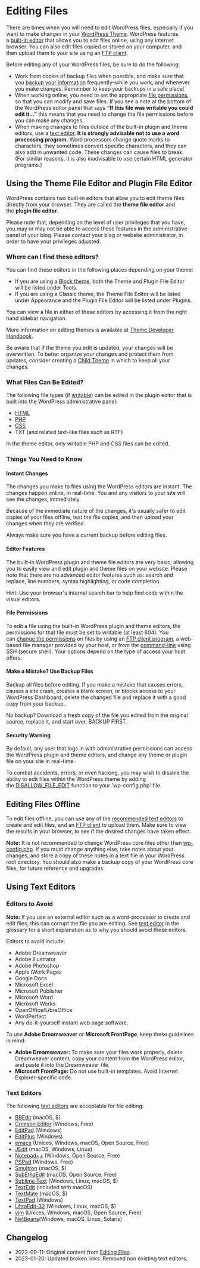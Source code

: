 # Editing Files

There are times when you will need to edit WordPress files, especially if you want to make changes in your [WordPress Theme](https://wordpress.org/documentation/article/worik-with-themes/). WordPress features a [built-in editor](https://developer.wordpress.org/advanced-administration/wordpress/edit-files/#using-the-theme-file-editor-and-plugin-file-editor) that allows you to edit files online, using any internet browser. You can also edit files copied or stored on your computer, and then upload them to your site using an [FTP client](https://developer.wordpress.org/advanced-administration/upgrade/ftp/).

Before editing any of your WordPress files, be sure to do the following:

* Work from copies of backup files when possible, and make sure that you [backup your information](https://developer.wordpress.org/advanced-administration/security/backup/) frequently–while you work, and whenever you make changes. Remember to keep your backups in a safe place!
* When working online, you need to set the appropriate [file permissions](https://developer.wordpress.org/advanced-administration/server/file-permissions/), so that you can modify and save files. If you see a note at the bottom of the WordPress editor panel that says **“If this file was writable you could edit it…”** this means that you need to change the file permissions before you can make any changes.
* When making changes to files outside of the built-in plugin and theme editors, use a [text editor](https://wordpress.org/documentation/article/wordpress-glossary/#text-editor). **It is strongly advisable not to use a word processing program.** Word processors change quote marks to characters, they sometimes convert specific characters, and they can also add in unwanted code. These changes can cause files to break. (For similar reasons, it is also inadvisable to use certain HTML generator programs.)

## Using the Theme File Editor and Plugin File Editor

WordPress contains two built-in editors that allow you to edit theme files directly from your browser. They are called the **theme file editor** and the **plugin file editor**.

Please note that, depending on the level of user privileges that you have, you may or may not be able to access these features in the administrative panel of your blog. Please contact your blog or website administrator, in order to have your privileges adjusted.

### Where can I find these editors?

You can find these editors in the following places depending on your theme:

* If you are using a [Block theme](https://wordpress.org/documentation/article/block-themes/), both the Theme and Plugin File Editor will be listed under Tools.
* If you are using a Classic theme, the Theme File Editor will be listed under Appearance and the Plugin File Editor will be listed under Plugins.

You can view a file in either of these editors by accessing it from the right hand sidebar navigation.

More information on editing themes is available at [Theme Developer Handbook](https://developer.wordpress.org/themes/).

Be aware that if the theme you edit is updated, your changes will be overwritten. To better organize your changes and protect them from updates, consider creating a [Child Theme](https://developer.wordpress.org/themes/advanced-topics/child-themes/) in which to keep all your changes.

### What Files Can Be Edited?

The following file types (if [writable](https://developer.wordpress.org/advanced-administration/server/file-permissions/)) can be edited in the plugin editor that is built into the WordPress administrative panel:

* [HTML](https://wordpress.org/documentation/article/glossary#html)
* [PHP](https://wordpress.org/documentation/article/glossary#php)
* [CSS](https://wordpress.org/documentation/article/glossary#css)
* TXT (and related text-like files such as RTF)

In the theme editor, only writable PHP and CSS files can be edited.

### Things You Need to Know

#### Instant Changes

The changes you make to files using the WordPress editors are instant. The changes happen online, in real-time. You and any visitors to your site will see the changes, immediately.

Because of the immediate nature of the changes, it's usually safer to edit copies of your files offline, test the file copies, and then upload your changes when they are verified.

Always make sure you have a current backup before editing files.

#### Editor Features

The built-in WordPress plugin and theme file editors are very basic, allowing you to easily view and edit plugin and theme files on your website. Please note that there are no advanced editor features such as: search and replace, line numbers, syntax highlighting, or code completion.

Hint: Use your browser's internal search bar to help find code within the visual editors.

#### File Permissions

To edit a file using the built-in WordPress plugin and theme editors, the permissions for that file must be set to writable (at least 604). You can [change the permissions](https://developer.wordpress.org/advanced-administration/server/file-permissions/) on files by using an [FTP client program](https://developer.wordpress.org/advanced-administration/upgrade/ftp/), a web-based file manager provided by your host, or from the [command-line](https://wordpress.org/documentation/article/glossary#shell) using SSH (secure shell). Your options depend on the type of access your host offers.

#### Make a Mistake? Use Backup Files

Backup all files before editing. If you make a mistake that causes errors, causes a site crash, creates a blank screen, or blocks access to your WordPress Dashboard, delete the changed file and replace it with a good copy from your backup.

No backup? Download a fresh copy of the file you edited from the original source, replace it, and start over. BACKUP FIRST.

#### Security Warning

By default, any user that logs in with administrative permissions can access the WordPress plugin and theme editors, and change any theme or plugin file on your site in real-time.

To combat accidents, errors, or even hacking, you may wish to disable the ability to edit files within the WordPress theme by adding the [DISALLOW_FILE_EDIT](https://wordpress.org/documentation/article/editing-wp-config-php/#disable-the-plugin-and-theme-editor) function to your 'wp-config.php' file.

## Editing Files Offline

To edit files offline, you can use any of the [recommended text editors](https://developer.wordpress.org/advanced-administration/wordpress/edit-files/#text-editors) to create and edit files, and an [FTP client](https://developer.wordpress.org/advanced-administration/upgrade/ftp/) to upload them. Make sure to view the results in your browser, to see if the desired changes have taken effect.

**Note:** It is not recommended to change WordPress core files other than [wp-config.php](https://wordpress.org/documentation/article/editing-wp-config-php/). If you must change anything else, take notes about your changes, and store a copy of these notes in a text file in your WordPress root directory. You should also make a backup copy of your WordPress core files, for future reference and upgrades.

## Using Text Editors

### Editors to Avoid

**Note:** If you use an external editor such as a word-processor to create and edit files, this can corrupt the file you are editing. See [text editor](https://wordpress.org/documentation/article/wordpress-glossary/#text-editor) in the glossary for a short explanation as to why you should avoid these editors.

Editors to avoid include:

* Adobe Dreamweaver
* Adobe Illustrator
* Adobe Photoshop
* Apple iWork Pages
* Google Docs
* Microsoft Excel
* Microsoft Publisher
* Microsoft Word
* Microsoft Works
* OpenOffice/LibreOffice
* WordPerfect
* Any do-it-yourself instant web page software.

To use **Adobe Dreamweaver** or **Microsoft FrontPage**, keep these guidelines in mind:

* **Adobe Dreamweaver:** To make sure your files work properly, delete Dreamweaver content, copy your content from the WordPress editor, and paste it into the Dreamweaver file.
* **Microsoft FrontPage:** Do not use built-in templates. Avoid Internet Explorer-specific code.

### Text Editors

The following [text editors](https://wordpress.org/documentation/article/wordpress-glossary/#text-editor) are acceptable for file editing:

* [BBEdit](http://www.barebones.com/products/bbedit/index.html) (macOS, $)
* [Crimson Editor](http://www.crimsoneditor.com/) (Windows, Free)
* [EditPad](https://www.editpadpro.com/) (Windows)
* [EditPlus](https://www.editplus.com/) (Windows)
* [emacs](https://www.gnu.org/software/emacs/emacs.html) (Unices, Windows, macOS, Open Source, Free)
* [JEdit](http://jedit.org/) (macOS, Windows, Linux)
* [Notepad++](https://notepad-plus-plus.org/) (Windows, Open Source, Free)
* [PSPad](http://www.pspad.com/) (Windows, Free)
* [Smultron](https://www.peterborgapps.com/smultron/) (macOS, $)
* [SubEthaEdit](https://apps.apple.com/us/app/subethaedit/id728530824) (macOS, Open Source, Free)
* [Sublime Text](http://www.sublimetext.com/) (Windows, Linux, macOS, $)
* [TextEdit](https://en.wikipedia.org/wiki/TextEdit) (included with macOS)
* [TextMate](https://macromates.com/) (macOS, $)
* [TextPad](https://www.textpad.com/home) (Windows)
* [UltraEdit-32](https://www.ultraedit.com/) (Windows, Linux, macOS, $)
* [vim](https://www.vim.org/) (Unices, Windows, macOS, Open Source, Free)
* [NetBeans]( https://netbeans.apache.org/)(Windows, macOS, Linux, Solaris)

## Changelog

- 2022-09-11: Original content from [Editing Files](https://wordpress.org/documentation/article/editing-files/).
- 2023-01-20: Updated broken links. Removed non existing text editors.
